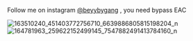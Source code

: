 Follow me on instagram [@beyybygang](https://instagram.com/beyybygang) , you need bypass EAC

![163510240_451403772756710_6639886805815198204_n](https://user-images.githubusercontent.com/69715395/112956359-0d7f0380-9149-11eb-9058-baa8c161843c.png)
![164781963_259622152499145_7547882491413784160_n](https://user-images.githubusercontent.com/69715395/112956368-0f48c700-9149-11eb-9991-b0b70a4fae89.png)


